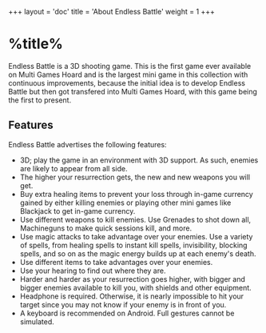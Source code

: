 +++
layout = 'doc'
title = 'About Endless Battle'
weight = 1
+++
# %title%
Endless Battle is a 3D shooting game. This is the first game ever available on Multi Games Hoard and is the largest mini game in this collection with continuous improvements, because the initial idea is to develop Endless Battle but then got transfered into Multi Games Hoard, with this game being the first to present.

## Features
Endless Battle advertises the following features:
- 3D; play the game in an environment with 3D support. As such, enemies are likely to appear from all side.
- The higher your resurrection gets, the new and new weapons you will get.
- Buy extra healing items to prevent your loss through in-game currency gained by either killing enemies or playing other mini games like Blackjack to get in-game currency.
- Use different weapons to kill enemies. Use Grenades to shot down all, Machineguns to make quick sessions kill, and more.
- Use magic attacks to take advantage over your enemies. Use a variety of spells, from healing spells to instant kill spells, invisibility, blocking spells, and so on as the magic energy builds up at each enemy's death.
- Use different items to take advantages over your enemies.
- Use your hearing to find out where they are.
- Harder and harder as your resurrection goes higher, with bigger and bigger enemies available to kill you, with shields and other equipment.
- Headphone is required. Otherwise, it is nearly impossible to hit your target since you may not know if your enemy is in front of you.
- A keyboard is recommended on Android. Full gestures cannot be simulated.